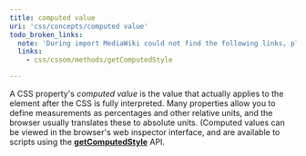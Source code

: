 ```yaml
---
title: computed value
uri: 'css/concepts/computed value'
todo_broken_links:
  note: 'During import MediaWiki could not find the following links, please fix and adjust this list.'
  links:
    - css/cssom/methods/getComputedStyle

---
```

A CSS property's *computed value* is the value that actually applies to the element after the CSS is fully interpreted. Many properties allow you to define measurements as percentages and other relative units, and the browser usually translates these to absolute units. (Computed values can be viewed in the browser's web inspector interface, and are available to scripts using the [**getComputedStyle**](/w/index.php?title=css/cssom/methods/getComputedStyle&action=edit&redlink=1) API.